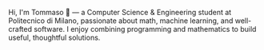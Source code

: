 Hi, I'm Tommaso 👋 — a Computer Science & Engineering student at Politecnico di Milano, passionate about math, machine learning, and well-crafted software. I enjoy combining programming and mathematics to build useful, thoughtful solutions.

